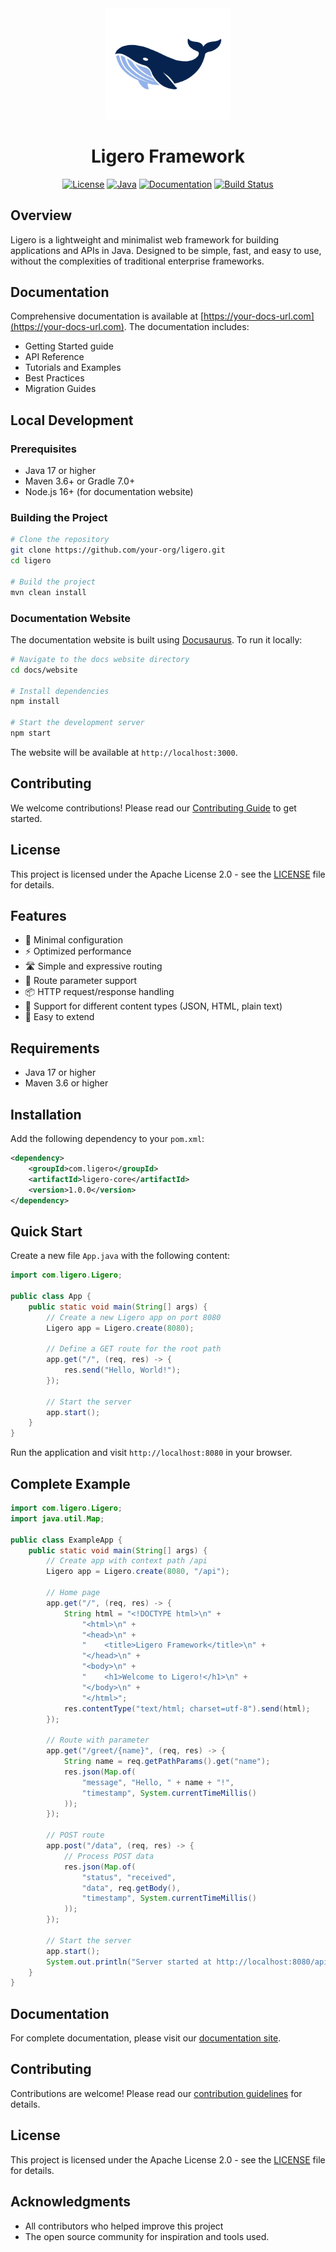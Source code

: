 <div align="center">
  <img src="docs/website/static/img/Ligero.svg" alt="Ligero Logo" width="200">
  
  # Ligero Framework
  
  [![License](https://img.shields.io/badge/License-Apache%202.0-blue.svg)](https://opensource.org/licenses/Apache-2.0) [![Java](https://img.shields.io/badge/Java-17%2B-orange.svg)](https://www.oracle.com/java/technologies/javase/jdk17-archive-downloads.html) [![Documentation](https://img.shields.io/badge/Documentation-Online-brightgreen)](https://your-docs-url.com) [![Build Status](https://img.shields.io/github/actions/workflow/status/your-org/ligero/build.yml?branch=main)](https://github.com/your-org/ligero/actions)
</div>

## Overview

Ligero is a lightweight and minimalist web framework for building applications and APIs in Java. Designed to be simple, fast, and easy to use, without the complexities of traditional enterprise frameworks.

## Documentation

Comprehensive documentation is available at [https://your-docs-url.com](https://your-docs-url.com). The documentation includes:

- Getting Started guide
- API Reference
- Tutorials and Examples
- Best Practices
- Migration Guides

## Local Development

### Prerequisites

- Java 17 or higher
- Maven 3.6+ or Gradle 7.0+
- Node.js 16+ (for documentation website)

### Building the Project

```bash
# Clone the repository
git clone https://github.com/your-org/ligero.git
cd ligero

# Build the project
mvn clean install
```

### Documentation Website

The documentation website is built using [Docusaurus](https://docusaurus.io/). To run it locally:

```bash
# Navigate to the docs website directory
cd docs/website

# Install dependencies
npm install

# Start the development server
npm start
```

The website will be available at `http://localhost:3000`.

## Contributing

We welcome contributions! Please read our [Contributing Guide](CONTRIBUTING.md) to get started.

## License

This project is licensed under the Apache License 2.0 - see the [LICENSE](LICENSE) file for details.

## Features

- 🚀 Minimal configuration
- ⚡️ Optimized performance
- 🛣️ Simple and expressive routing
- 🔄 Route parameter support
- 📦 HTTP request/response handling
- 🎨 Support for different content types (JSON, HTML, plain text)
- 🔌 Easy to extend

## Requirements

- Java 17 or higher
- Maven 3.6 or higher

## Installation

Add the following dependency to your `pom.xml`:

```xml
<dependency>
    <groupId>com.ligero</groupId>
    <artifactId>ligero-core</artifactId>
    <version>1.0.0</version>
</dependency>
```

## Quick Start

Create a new file `App.java` with the following content:

```java
import com.ligero.Ligero;

public class App {
    public static void main(String[] args) {
        // Create a new Ligero app on port 8080
        Ligero app = Ligero.create(8080);
        
        // Define a GET route for the root path
        app.get("/", (req, res) -> {
            res.send("Hello, World!");
        });
        
        // Start the server
        app.start();
    }
}
```

Run the application and visit `http://localhost:8080` in your browser.

## Complete Example

```java
import com.ligero.Ligero;
import java.util.Map;

public class ExampleApp {
    public static void main(String[] args) {
        // Create app with context path /api
        Ligero app = Ligero.create(8080, "/api");

        // Home page
        app.get("/", (req, res) -> {
            String html = "<!DOCTYPE html>\n" +
                "<html>\n" +
                "<head>\n" +
                "    <title>Ligero Framework</title>\n" +
                "</head>\n" +
                "<body>\n" +
                "    <h1>Welcome to Ligero!</h1>\n" +
                "</body>\n" +
                "</html>";
            res.contentType("text/html; charset=utf-8").send(html);
        });

        // Route with parameter
        app.get("/greet/{name}", (req, res) -> {
            String name = req.getPathParams().get("name");
            res.json(Map.of(
                "message", "Hello, " + name + "!",
                "timestamp", System.currentTimeMillis()
            ));
        });

        // POST route
        app.post("/data", (req, res) -> {
            // Process POST data
            res.json(Map.of(
                "status", "received",
                "data", req.getBody(),
                "timestamp", System.currentTimeMillis()
            ));
        });

        // Start the server
        app.start();
        System.out.println("Server started at http://localhost:8080/api");
    }
}
```

## Documentation

For complete documentation, please visit our [documentation site](https://your-docs-site.com).

## Contributing

Contributions are welcome! Please read our [contribution guidelines](CONTRIBUTING.md) for details.

## License

This project is licensed under the Apache License 2.0 - see the [LICENSE](LICENSE) file for details.

## Acknowledgments

- All contributors who helped improve this project
- The open source community for inspiration and tools used.
